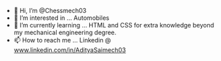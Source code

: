 - 👋 Hi, I’m @Chessmech03
- 👀 I’m interested in ... Automobiles
- 🌱 I’m currently learning ... HTML and CSS for extra knowledge beyond my mechanical engineering degree.
- 📫 How to reach me ... Linkedin @ www.linkedin.com/in/AdityaSaimech03


<!---
Chessmech03/Chessmech03 is a ✨ special ✨ repository because its `README.md` (this file) appears on your GitHub profile.
You can click the Preview link to take a look at your changes.
--->
